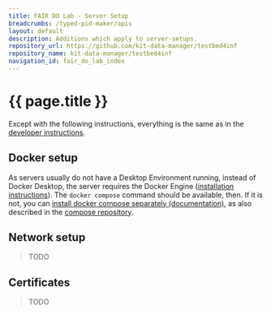 ```yaml
---
title: FAIR DO Lab - Server Setup
breadcrumbs: /typed-pid-maker/apis
layout: default
description: Additions which apply to server-setups.
repository_url: https://github.com/kit-data-manager/testbed4inf
repository_name: kit-data-manager/testbed4inf
navigation_id: fair_do_lab_index
---
```


# {{ page.title }}

Except with the following instructions, everything is the same as in the [developer instructions](docker-compose.html).

## Docker setup

As servers usually do not have a Desktop Environment running,
instead of Docker Desktop, the server requires the Docker Engine ([installation instructions](https://docs.docker.com/engine/)).
The `docker compose` command should be available, then.
If it is not, you can [install docker compose separately (documentation)](https://docs.docker.com/compose/install/),
as also described in the [compose repository](https://github.com/docker/compose).

## Network setup

> TODO

## Certificates

> TODO